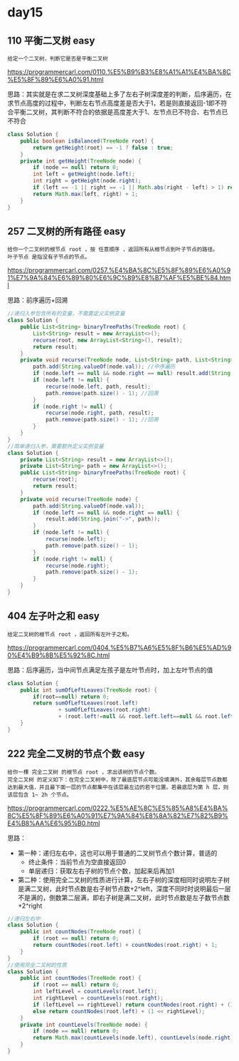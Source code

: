 # day15

## 110 平衡二叉树 easy
```
给定一个二叉树，判断它是否是平衡二叉树
```
https://programmercarl.com/0110.%E5%B9%B3%E8%A1%A1%E4%BA%8C%E5%8F%89%E6%A0%91.html

思路：其实就是在求二叉树深度基础上多了左右子树深度差的判断，后序遍历，在求节点高度的过程中，判断左右节点高度差是否大于1，若是则直接返回-1即不符合平衡二叉树，其判断不符合的依据是高度差大于1、左节点已不符合、右节点已不符合
```java
class Solution {
    public boolean isBalanced(TreeNode root) {
        return getHeight(root) == -1 ? false : true;
    }
    private int getHeight(TreeNode node) {
        if (node == null) return 0;
        int left = getHeight(node.left);
        int right = getHeight(node.right);
        if (left == -1 || right == -1 || Math.abs(right - left) > 1) return -1;
        return Math.max(left, right) + 1;
    }
}
```

## 257 二叉树的所有路径 easy
```
给你一个二叉树的根节点 root ，按 任意顺序 ，返回所有从根节点到叶子节点的路径。
叶子节点 是指没有子节点的节点。
```
https://programmercarl.com/0257.%E4%BA%8C%E5%8F%89%E6%A0%91%E7%9A%84%E6%89%80%E6%9C%89%E8%B7%AF%E5%BE%84.html

思路：前序遍历+回溯
```java
//递归入参包含所有的变量，不需要定义实例变量
class Solution {
    public List<String> binaryTreePaths(TreeNode root) {
        List<String> result = new ArrayList<>();
        recurse(root, new ArrayList<String>(), result);
        return result;
    }
    private void recurse(TreeNode node, List<String> path, List<String> result) {
        path.add(String.valueOf(node.val)); //中序遍历
        if (node.left == null && node.right == null) result.add(String.join("->", path)); //遇到叶节点
        if (node.left != null) {
            recurse(node.left, path, result);
            path.remove(path.size() - 1); //回溯
        }
        if (node.right != null) {
            recurse(node.right, path, result);
            path.remove(path.size() - 1); //回溯
        }
    }
}
//简单递归入参，需要额外定义实例变量
class Solution {
    private List<String> result = new ArrayList<>();
    private List<String> path = new ArrayList<>();
    public List<String> binaryTreePaths(TreeNode root) {
        recurse(root);
        return result;
    }
    private void recurse(TreeNode node) {
        path.add(String.valueOf(node.val));
        if (node.left == null && node.right == null) {
            result.add(String.join("->", path));
        }
        if (node.left != null) {
            recurse(node.left);
            path.remove(path.size() - 1);
        }
        if (node.right != null) {
            recurse(node.right);
            path.remove(path.size() - 1);
        }
    }
}
```

## 404 左子叶之和 easy
```
给定二叉树的根节点 root ，返回所有左叶子之和。
```
https://programmercarl.com/0404.%E5%B7%A6%E5%8F%B6%E5%AD%90%E4%B9%8B%E5%92%8C.html

思路：后序遍历，当中间节点满足左孩子是左叶节点时，加上左叶节点的值
```java
class Solution {
    public int sumOfLeftLeaves(TreeNode root) {
        if(root==null) return 0;
        return sumOfLeftLeaves(root.left)
                + sumOfLeftLeaves(root.right)
                + (root.left!=null && root.left.left==null && root.left.right==null ? root.left.val : 0);
    }
}
```

## 222 完全二叉树的节点个数 easy
```
给你一棵 完全二叉树 的根节点 root ，求出该树的节点个数。
完全二叉树 的定义如下：在完全二叉树中，除了最底层节点可能没填满外，其余每层节点数都达到最大值，并且最下面一层的节点都集中在该层最左边的若干位置。若最底层为第 h 层，则该层包含 1~ 2h 个节点。
```
https://programmercarl.com/0222.%E5%AE%8C%E5%85%A8%E4%BA%8C%E5%8F%89%E6%A0%91%E7%9A%84%E8%8A%82%E7%82%B9%E4%B8%AA%E6%95%B0.html

思路：
- 第一种：递归左右中，这也可以用于普通的二叉树节点个数计算，普适的
    - 终止条件：当前节点为空直接返回0
    - 单层递归：获取左右子树的节点个数，加起来后再加1
- 第二种：使用完全二叉树的性质进行计算，左右子树的深度相同时说明左子树是满二叉树，此时节点数是右子树节点数+2^left，深度不同时时说明最后一层不是满的，倒数第二层满，即右子树是满二叉树，此时节点数是左子数节点数+2^right
```java
//递归左右中
class Solution {
    public int countNodes(TreeNode root) {
        if (root == null) return 0;
        return countNodes(root.left) + countNodes(root.right) + 1;
    }
}
//使用完全二叉树的性质
class Solution {
    public int countNodes(TreeNode root) {
        if (root == null) return 0;
        int leftLevel = countLevels(root.left);
        int rightLevel = countLevels(root.right);
        if (leftLevel == rightLevel) return countNodes(root.right) + (1 << leftLevel);
        else return countNodes(root.left) + (1 << rightLevel);
    }
    private int countLevels(TreeNode node) {
        if (node == null) return 0;
        return Math.max(countLevels(node.left), countLevels(node.right)) + 1;
    }
}
```